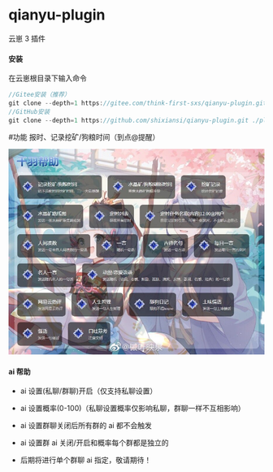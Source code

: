 # qianyu-plugin

云崽 3 插件

#### 安装

在云崽根目录下输入命令

```js
//Gitee安装（推荐）
git clone --depth=1 https://gitee.com/think-first-sxs/qianyu-plugin.git ./plugins/qianyu-plugin/
//GitHub安装
git clone --depth=1 https://github.com/shixiansi/qianyu-plugin.git ./plugins/qianyu-plugin/
```

#功能
报时、记录挖矿/狗粮时间（到点@提醒）

![image-20221005174649110](./resources/img/help.jpg)

#### ai 帮助

- ai 设置(私聊/群聊)开启（仅支持私聊设置）

- ai 设置概率(0-100)（私聊设置概率仅影响私聊，群聊一样不互相影响）

- ai 设置群聊关闭后所有群的 ai 都不会触发

- ai 设置群 ai 关闭/开启和概率每个群都是独立的

- 后期将进行单个群聊 ai 指定，敬请期待！
